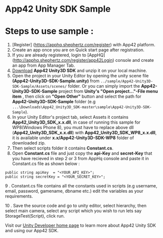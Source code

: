 App42 Unity SDK Sample
======================

# Steps to use sample : 

1. [Register] (https://apphq.shephertz.com/register) with App42 platform.
2. Create an app once you are on Quick start page after registration.
3. If you are already registered, login to [AppHQ] (http://apphq.shephertz.com/register/app42Login) console and create an app from App Manager Tab.
4. [Download](https://github.com/shephertz/App42_Unity3D_SDK/archive/master.zip)  __App42 Unity3D SDK__ and unzip it on your local machine.
5. Open the project in your Unity Editor by opening the unity scene file __(App42-Unity3D-SDK-Sample.unity)__ from  `../sample/App42-Unity3D-SDK-Sample/Assets/scenes/` folder. Or you can simply import the __App42-Unity3D-SDK-Sample__ project from __Unity's "Open project..."-File menu item__ , then click on __"Open Other"__ button and select the path for __App42-Unity3D-SDK-Sample__ folder (e.g `...\Downloads\App42_Unity3D_SDK-master\sample\App42-Unity3D-SDK-Sample`).
6. In your Unity Editor's project tab, select Assets it contains __App42_Unity3D_SDK_x.x.dll__, in case of running this sample for WP8(Windows Phone 8), you must have to replace above dll (__App42_Unity3D_SDK_x.x.dll__) with __App42_Unity3D_SDK_WP8_x.x.dll__, it is available under __x.x/App42-Unity3D-SDK-WP8__ folder of downloaded zip.
7. Then select scripts folder it contains __Constant.cs__.
8. Open __Constant.cs__ file and just copy the __api-Key__ and __secret-Key__ that you have recieved in step 2 or 3 from AppHq console and paste it in Constant.cs file as shown below : 

```
public string apiKey  = "<YOUR_API_KEY>";
public string secretKey = "<YOUR_SECRET_KEY>";
```

9 . Constant.cs file contains all the constants used in scripts (e.g username, email, password, gamename, dbname etc.) edit the variables as your requirements.

10 . Save the source code and go to unity editor, select hierarchy, then select main camera, select any script which you wish to run lets say StorageTest(Script), click run.

Visit our [Unity Developer home page](http://api.shephertz.com/app42-dev/unity3d-backend-apis.php) to learn more about App42 Unity SDK and using our App42 SDK.
